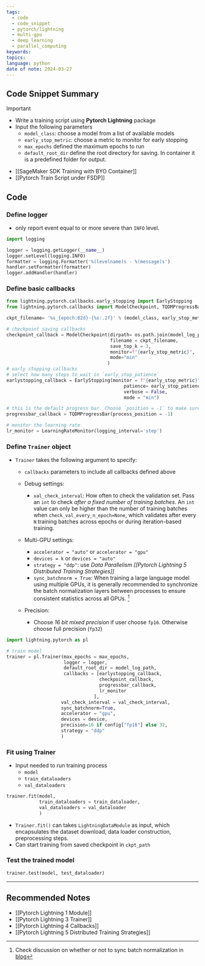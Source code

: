 ```yaml
---
tags:
  - code
  - code_snippet
  - pytorch/lightning
  - multi-gpu
  - deep_learning
  - parallel_computing
keywords: 
topics: 
language: python
date of note: 2024-03-27
---
```


## Code Snippet Summary

>[!important]
> - Write a training script using **Pytorch Lightning** package
> - Input the following parameters
> 	- `model_class`:  choose a model from a list of available models
> 	- `early_stop_metric`: choose a metric to monitor for early stopping
> 	- `max_epochs` defined the maximum epochs to run
> 	- `default_root_dir` define the root directory for saving. In container it is a predefined folder for output.

- [[SageMaker SDK Training with BYO Container]]
- [[Pytorch Train Script under FSDP]]
## Code

### Define logger

- only report event equal to or more severe than `INFO` level.

```python
import logging

logger = logging.getLogger(__name__)
logger.setLevel(logging.INFO)
formatter = logging.Formatter('%(levelname)s - %(message)s')
handler.setFormatter(formatter)
logger.addHandler(handler)
```

### Define basic **callbacks**

```python
from lightning.pytorch.callbacks.early_stopping import EarlyStopping
from lightning.pytorch.callbacks import ModelCheckpoint, TQDMProgressBar, LearningRateMonitor

ckpt_filename= '%s_{epoch:02d}-{%s:.2f}' % (model_class, early_stop_metric)

# checkpoint saving callbacks
checkpoint_callback = ModelCheckpoint(dirpath= os.path.join(model_log_path, 'ckpts'),
                                      filename = ckpt_filename, 
                                      save_top_k = 3, 
                                      monitor=f"{early_stop_metric}",
                                      mode="min"
                                     )
# early stopping callbacks           
# select how many steps to wait in `early_stop_patience`
earlystopping_callback = EarlyStopping(monitor = f"{early_stop_metric}", 
                                           patience= early_stop_patience, 
                                           verbose = False, 
                                           mode = "min")  

# this is the default progress bar. Choose `position = -1` to make sure the progress bar updates without restarting a new line
progressbar_callback = TQDMProgressBar(process_position = -1)

# monitor the learning rate
lr_monitor = LearningRateMonitor(logging_interval='step')
```

### Define `Trainer` object

- `Trainer` takes the following argument to specify:
	- `callbacks` parameters to include all callbacks defined above
	  
	- Debug settings:
		- `val_check_interval`: How often to check the validation set. Pass an `int` to check *after a fixed number of training batches*. An `int` value can only be higher than the number of training batches when `check_val_every_n_epoch=None`, which validates after every `N` training batches across epochs or during iteration-based training.
		  
	- Multi-GPU settings:
		- `accelerator = "auto"` or `accelerator = "gpu"`
		- `devices = k` or `devices = "auto"`
		- `strategy = "ddp"`: use *Data Parallelism [[Pytorch Lightning 5 Distributed Training Strategies]]*
		- `sync_batchnorm = True`:  When training a large language model using multiple GPUs, it is generally recommended to synchronize the batch normalization layers between processes to ensure consistent statistics across all GPUs. [^1]

	- Precision: 
		- Choose *16 bit mixed precision* if user choose `fp16`. Otherwise choose full precision (`fp32`)

```python
import lightning.pytorch as pl

# train model
trainer = pl.Trainer(max_epochs = max_epochs,
                     logger = logger,
                     default_root_dir = model_log_path,
                     callbacks = [earlystopping_callback,
                                  checkpoint_callback,
                                  progressbar_callback,
                                  lr_monitor
                                ],
                    val_check_interval = val_check_interval,
                    sync_batchnorm=True,
                    accelerator = "gpu", 
                    devices = device,
                    precision=16 if config["fp16"] else 32,
                    strategy = "ddp"
                    )
```

### Fit using Trainer 

- Input needed to run training process
	- `model`
	- `train_dataloaders`
	- `val_dataloaders`

```python
trainer.fit(model, 
			train_dataloaders = train_dataloader, 
			val_dataloaders = val_dataloader
			) 
```

- `Trainer.fit()` can takes `LightningDataModule` as input, which encapsulates the dataset download, data loader construction, preprocessing steps.
- Can start training from saved checkpoint in `ckpt_path`


### Test the trained model

```python
trainer.test(model, test_dataloader)
```


-----------
##  Recommended Notes

- [[Pytorch Lightning 1 Module]]
- [[Pytorch Lightning 3 Trainer]]
- [[Pytorch Lightning 4 Callbacks]]
- [[Pytorch Lightning 5 Distributed Training Strategies]]

[^1]: Check discussion on whether or not to sync batch normalization in [blog](https://hangzhang.org/PyTorch-Encoding/tutorials/syncbn.html)